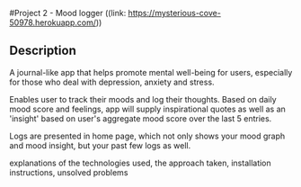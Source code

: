 #Project 2 - Mood logger ((link: https://mysterious-cove-50978.herokuapp.com/))

## Description

A journal-like app that helps promote mental well-being for users, especially for those who deal with depression, anxiety and stress. 

Enables user to track their moods and log their thoughts. Based on daily mood score and feelings, app will supply inspirational quotes as well as an 'insight' based on user's aggregate mood score over the last 5 entries.

Logs are presented in home page, which not only shows your mood graph and mood insight, but your past few logs as well.

explanations of the technologies used, the approach taken, installation instructions, unsolved problems


